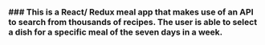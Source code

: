 ### ### This is a React/ Redux meal app that makes use of an API to search from thousands of recipes. The user is able to select a dish for a specific meal of the seven days in a week.  
